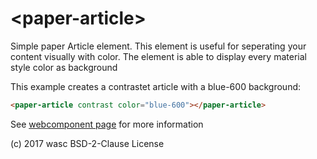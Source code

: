 # \<paper-article\>

Simple paper Article element. This element is useful for seperating your content visually with color. The element is able to display every material style color as background

This example creates a contrastet article with a blue-600 background:

<!--
```
<custom-element-demo>
  <template>
    <script src="../webcomponentsjs/webcomponents-lite.js"></script>
    <link rel="import" href="paper-article.html">

  </template>
</custom-element-demo>
```
-->
```html
<paper-article contrast color="blue-600"></paper-article>
```

See [webcomponent page](https://www.webcomponents.org/element/wasc-io/paper-article) for more information

(c) 2017 wasc BSD-2-Clause License


